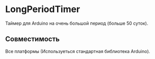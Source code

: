 # LongPeriodTimer
 Таймер для Arduino на очень большой период (больше 50 суток).
## Совместимость
 Все платформы (Используеться стандартная библиотека Arduino).